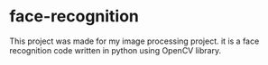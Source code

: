 # face-recognition
This project was made for my image processing project. it is a face recognition code written in python using OpenCV library. 
